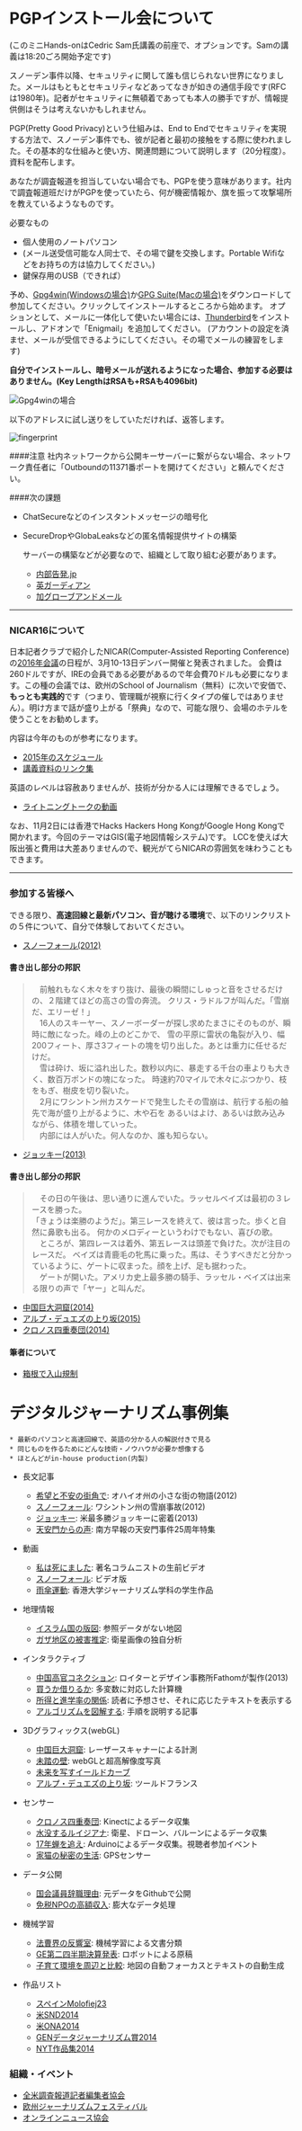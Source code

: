 # PGPインストール会について

(このミニHands-onはCedric Sam氏講義の前座で、オプションです。Samの講義は18:20ごろ開始予定です)

スノーデン事件以降、セキュリティに関して誰も信じられない世界になりました。メールはもともとセキュリティなどあってなきが如きの通信手段です(RFCは1980年)。記者がセキュリティに無頓着であっても本人の勝手ですが、情報提供側はそうは考えないかもしれません。

PGP(Pretty Good Privacy)という仕組みは、End to Endでセキュリティを実現する方法で、スノーデン事件でも、彼が記者と最初の接触をする際に使われました。その基本的な仕組みと使い方、関連問題について説明します（20分程度）。資料を配布します。

あなたが調査報道を担当していない場合でも、PGPを使う意味があります。社内で調査報道班だけがPGPを使っていたら、何が機密情報か、旗を振って攻撃場所を教えているようなものです。

必要なもの
* 個人使用のノートパソコン
* (メール送受信可能な人同士で、その場で鍵を交換します。Portable Wifiなどをお持ちの方は協力してください。)
* 鍵保存用のUSB（できれば）

予め、[Gpg4win(Windowsの場合)](https://www.gpg4win.org/)か[GPG Suite(Macの場合)](https://gpgtools.org/)をダウンロードして参加してください。クリックしてインストールするところから始めます。
オプションとして、メールに一体化して使いたい場合には、[Thunderbird](http://www.mozilla.jp/thunderbird/)をインストールし、アドオンで「Enigmail」を追加してください。
(アカウントの設定を済ませ、メールが受信できるようにしてください。その場でメールの練習をします)

**自分でインストールし、暗号メールが送れるようになった場合、参加する必要はありません。(Key LengthはRSAも+RSAも4096bit)**

![Gpg4winの場合](images/Kleopatra_setup.jpg)

以下のアドレスに試し送りをしていただければ、返答します。

![fingerprint](images/fingerprint.png)

####注意
社内ネットワークから公開キーサーバーに繋がらない場合、ネットワーク責任者に「Outboundの11371番ポートを開けてください」と頼んでください。

####次の課題

* ChatSecureなどのインスタントメッセージの暗号化
* SecureDropやGlobaLeaksなどの匿名情報提供サイトの構築

	サーバーの構築などが必要なので、組織として取り組む必要があります。

	* [内部告発.jp](https://whistleblowing.jp)
	* [英ガーディアン](https://securedrop.theguardian.com)
	* [加グローブアンドメール](https://sec.theglobeandmail.com/securedrop/)

---

### NICAR16について

日本記者クラブで紹介したNICAR(Computer-Assisted Reporting Conference)の[2016年会議](http://ire.org/conferences/nicar2016/)の日程が、3月10-13日デンバー開催と発表されました。
会費は260ドルですが、IREの会員である必要があるので年会費70ドルも必要になります。この種の会議では、欧州のSchool of Journalism（無料）に次いで安価で、**もっとも実践的**です（つまり、管理職が視察に行くタイプの催しではありません）。明け方まで話が盛り上がる「祭典」なので、可能な限り、会場のホテルを使うことをお勧めします。

内容は今年のものが参考になります。

* [2015年のスケジュール](http://ire.org/conferences/nicar2015/schedule/)
* [講義資料のリンク集](http://blog.chryswu.com/2015/02/20/nicar-2015-slides-links-tutorials/)

英語のレベルは容赦ありませんが、技術が分かる人には理解できるでしょう。

* [ライトニングトークの動画](http://ire.org/conferences/nicar2015/lightning-talks/)

なお、11月2日には香港でHacks Hackers Hong KongがGoogle Hong Kongで開かれます。今回のテーマはGIS(電子地図情報システム)です。
LCCを使えば大阪出張と費用は大差ありませんので、観光がてらNICARの雰囲気を味わうこともできます。

---

### 参加する皆様へ

できる限り、**高速回線と最新パソコン、音が聴ける環境**で、以下のリンクリストの５件について、自分で体験しておいてください。

* [スノーフォール(2012)](http://www.nytimes.com/projects/2012/snow-fall/#/?part=tunnel-creek)

#### 書き出し部分の邦訳

> 　前触れもなく木々をすり抜け、最後の瞬間にしゅっと音をさせるだけの、２階建てほどの高さの雪の奔流。
>クリス・ラドルフが叫んだ。「雪崩だ、エリーゼ！」<br>
> 　16人のスキーヤー、スノーボーダーが探し求めたまさにそのものが、瞬時に敵になった。峰の上のどこかで、
>雪の平原に雷状の亀裂が入り、幅200フィート、厚さ3フィートの塊を切り出した。あとは重力に任せるだけだ。<br>
> 　雪は砕け、坂に溢れ出した。数秒以内に、暴走する千台の車よりも大きく、数百万ポンドの塊になった。
>時速約70マイルで木々にぶつかり、枝をもぎ、樹皮を切り裂いた。<br>
> 　2月にワシントン州カスケードで発生したその雪崩は、航行する船の舳先で海が盛り上がるように、木や石を
>あるいはよけ、あるいは飲み込みながら、体積を増していった。<br>
> 　内部には人がいた。何人なのか、誰も知らない。

* [ジョッキー(2013)](http://www.nytimes.com/projects/2013/the-jockey/#/?chapt=introduction)

#### 書き出し部分の邦訳

> 　その日の午後は、思い通りに進んでいた。ラッセルベイズは最初の３レースを勝った。<br>
> 「きょうは楽勝のようだ」。第三レースを終えて、彼は言った。歩くと自然に鼻歌も出る。
>何かのメロディーというわけでもない、喜びの歌。<br>
> 　ところが、第四レースは着外、第五レースは頭差で負けた。次が注目のレースだ。
>ベイズは青鹿毛の牝馬に乗った。馬は、そうすべきだと分かっているように、ゲートに収まった。顔を上げ、足も据わった。<br>
> 　ゲートが開いた。アメリカ史上最多勝の騎手、ラッセル・ベイズは出来る限りの声で「ヤー」と叫んだ。

* [中国巨大洞窟(2014)](http://www.nationalgeographic.com/china-caves/supercaves/)
* [アルプ・デュエズの上り坂(2015)](http://www.theguardian.com/sport/ng-interactive/2015/jul/23/tour-de-france-the-climb-of-alpe-dhuez-interactive)
* [クロノス四重奏団(2014)](http://www.nytimes.com/interactive/2014/09/22/arts/music/kronos-quartet.html?ref=arts)

#### 筆者について

* [箱根で入山規制](http://www.tokyo-np.co.jp/hold/2015/hakone/hakone_t.html)


# デジタルジャーナリズム事例集

	* 最新のパソコンと高速回線で、英語の分かる人の解説付きで見る
	* 同じものを作るためにどんな技術・ノウハウが必要か想像する
	* ほとんどがin-house production(内製)

* 長文記事
	* [希望と不安の街角で](http://www.nytimes.com/interactive/2012/10/14/us/this-land-elyria-ohio.html): オハイオ州の小さな街の物語(2012)
	* [スノーフォール](http://www.nytimes.com/projects/2012/snow-fall/#/?part=tunnel-creek): ワシントン州の雪崩事故(2012)
	* [ジョッキー](http://www.nytimes.com/projects/2013/the-jockey/#/?chapt=introduction): 米最多勝ジョッキーに密着(2013)
	* [天安門からの声](http://multimedia.scmp.com/tiananmen/): 南方早報の天安門事件25周年特集

* 動画
	* [私は死にました](http://www.nytimes.com/video/obituaries/1194817093353/i-just-died.html): 著名コラムニストの生前ビデオ
	* [スノーフォール](https://www.youtube.com/watch?t=186&v=cjzT15-oQq0): ビデオ版
	* [雨傘運動](http://www.msnbc.com/msnbc/watch/and-then-hell-broke-loose-367963715731): 香港大学ジャーナリズム学科の学生作品

* 地理情報
	* [イスラム国の版図](http://int.nyt.com/newsgraphics/contests/2014/snd-digital/isis-in-maps-as-of-dec-31-2014/index.html): 参照データがない地図
	* [ガザ地区の被害推定](http://www.nytimes.com/interactive/2014/07/27/world/middleeast/assessing-the-damage-and-destruction-in-gaza.html): 衛星画像の独自分析

* インタラクティブ
	* [中国高官コネクション](http://china.fathom.info): ロイターとデザイン事務所Fathomが製作(2013)
	* [買うか借りるか](http://www.nytimes.com/interactive/2014/upshot/buy-rent-calculator.html): 多変数に対応した計算機
	* [所得と進学率の関係](http://www.nytimes.com/interactive/2015/05/28/upshot/you-draw-it-how-family-income-affects-childrens-college-chances.html): 読者に予想させ、それに応じたテキストを表示する
	* [アルゴリズムを図解する](http://bost.ocks.org/mike/algorithms/): 手順を説明する記事

* 3Dグラフィックス(webGL)
	* [中国巨大洞窟](http://www.nationalgeographic.com/china-caves/supercaves/): レーザースキャナーによる計測
	* [未踏の壁](http://www.nytimes.com/interactive/2015/01/09/sports/the-dawn-wall-el-capitan.html): webGLと超高解像度写真
	* [未来を写すイールドカーブ](http://www.nytimes.com/interactive/2015/03/19/upshot/3d-yield-curve-economic-growth.html)
	* [アルプ・デュエズの上り坂](http://www.theguardian.com/sport/ng-interactive/2015/jul/23/tour-de-france-the-climb-of-alpe-dhuez-interactive): ツールドフランス

* センサー
	* [クロノス四重奏団](http://www.nytimes.com/interactive/2014/09/22/arts/music/kronos-quartet.html?ref=arts): Kinectによるデータ収集
	* [水没するルイジアナ](http://projects.propublica.org/louisiana/): 衛星、ドローン、バルーンによるデータ収集
	* [17年蝉を追え](http://project.wnyc.org/cicadas/map.html#7.00/39.802/-74.782): Arduinoによるデータ収集。視聴者参加イベント
	* [家猫の秘密の生活](https://vimeo.com/108062526): GPSセンサー

* データ公開
	* [国会議員辞職理由](http://www.morgenpost.de/politik/article126044847/Why-Members-of-the-German-Parliament-resign.html?config=interactive): 元データをGithubで公開
	* [免税NPOの高額収入](https://projects.propublica.org/nonprofits/): 膨大なデータ処理

* 機械学習
	* [法曹界の反響室](http://www.reuters.com/investigates/special-report/scotus/): 機械学習による文書分類
	* [GE第二四半期決算発表](http://news.yahoo.com/ge-2q-profit-climbs-13-percent-110903999--finance.html): ロボットによる原稿
	* [子育て環境を周辺と比較](http://www.nytimes.com/interactive/2015/05/03/upshot/the-best-and-worst-places-to-grow-up-how-your-area-compares.html): 地図の自動フォーカスとテキストの自動生成

* 作品リスト
	* [スペインMolofiej23](http://www.malofiejgraphics.com/wp-content/uploads/2015/03/M23_Awards-List_OK.pdf)
	* [米SND2014](http://www.snd.org/2015/03/winners-list-2014-best-of-digital-design-competition/)
	* [米ONA2014](http://journalists.org/2014/09/27/seattle-times-pro-publica-npr-take-home-2014-online-journalism-awards/)
	* [GENデータジャーナリズム賞2014](http://www.globaleditorsnetwork.org/programmes/data-journalism-awards/2014-shortlist/)
	* [NYT作品集2014](http://www.nytimes.com/interactive/2014/12/29/us/year-in-interactive-storytelling.html)

### 組織・イベント

* [全米調査報道記者編集者協会](http://www.ire.org/nicar/)
* [欧州ジャーナリズムフェスティバル](http://www.journalismfestival.com)
* [オンラインニュース協会](http://journalists.org)





